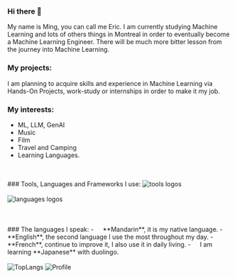 ### Hi there 👋
My name is Ming, you can call me Eric. I am currently studying Machine Learning and lots of others things in Montreal in order to eventually become a Machine Learning Engineer. There will be much more bitter lesson from the journey into Machine Learning. 
<br/>
### My projects:
I am planning to acquire skills and experience in Machine Learning via Hands-On Projects, work-study or internships in order to make it my job.
<br/>
### My interests:
- ML, LLM, GenAI
- Music
- Film
- Travel and Camping
- Learning Languages.
<br/>
<br/>
### Tools, Languages and Frameworks I use:
<img src="https://skillicons.dev/icons?i=git,github,vercel,vscode,circleci" alt="tools logos" /><br><br>
<img src="https://skillicons.dev/icons?i=python,nodejs,go,html,css,js,java" alt="languages logos" /><br><br>
<!-- <img src="https://skillicons.dev/icons?i=figma,discord" alt="softwares logos" /> -->
<br/>
<br/>
### The languages I speak:
- <img src="https://cdn-icons-png.flaticon.com/512/197/197560.png" width="13"/> **Mandarin**, it is my native language.
- <img src="https://cdn-icons-png.flaticon.com/512/197/197374.png" width="13"/> **English**, the second language I use the most throughout my day.
- <img src="https://cdn-icons-png.flaticon.com/512/4628/4628643.png" width="13"/> **French**, continue to improve it, I also use it in daily living.
- <img src="https://cdn-icons-png.flaticon.com/512/4854/4854950.png" width="13"/> I am learning **Japanese** with duolingo.
<br/>
<br/> 

<img alt="TopLangs" src="https://github-readme-stats.vercel.app/api/top-langs/?username=ericssonxiao&layout=compact&theme=dark&hide_border=true">
<img alt="Profile" src="https://github-readme-stats.vercel.app/api?username=ericssonxiao&layout=compact&theme=dark&hide_border=true">
